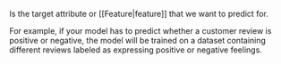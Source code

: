Is the target attribute or [[Feature|feature]] that we want to predict for.

For example, if your model has to predict whether a customer review is positive or negative, the model will be trained on a dataset containing different reviews labeled as expressing positive or negative feelings.